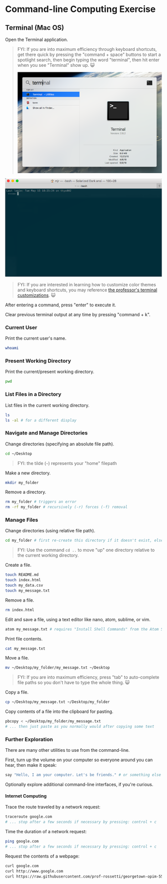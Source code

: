 # Command-line Computing Exercise

## Terminal (Mac OS)

Open the Terminal application.

> FYI: If you are into maximum efficiency through keyboard shortcuts, get there quick by pressing the "command + space" buttons to start a spotlight search, then begin typing the word "terminal", then hit enter when you see "Terminal" show up. :smiley_cat:
>
> ![a screenshot of the terminal app showing up as a result of a spotlight search](img/mac-shortcut.png)

![a screenshot of the terminal](img/mac-terminal.png)

> FYI: If you are interested in learning how to customize color themes and keyboard shortcuts, you may reference [the professor's terminal customizations](mac-terminal-customizations.md). :smiley_cat:

After entering a command, press "enter" to execute it.

Clear previous terminal output at any time by pressing "command + k".

### Current User

Print the current user's name.

```sh
whoami
````

### Present Working Directory

Print the current/present working directory.

```sh
pwd
````

### List Files in a Directory

List files in the current working directory.

```sh
ls
ls -al # for a different display
````

### Navigate and Manage Directories

Change directories (specifying an absolute file path).

```sh
cd ~/Desktop
````

> FYI: the tilde (`~`) represents your "home" filepath

Make a new directory.

```sh
mkdir my_folder
````

Remove a directory.

```sh
rm my_folder # triggers an error
rm -rf my_folder # recursively (-r) forces (-f) removal
````

### Manage Files

Change directories (using relative file path).

```sh
cd my_folder # first re-create this directory if it doesn't exist, else this will trigger an error
````

> FYI: Use the command `cd ..` to move "up" one directory relative to the current working directory.

Create a file.

```sh
touch README.md
touch index.html
touch my_data.csv
touch my_message.txt
````

Remove a file.

```sh
rm index.html
````

Edit and save a file, using a text editor like nano, atom, sublime, or vim.

```sh
atom my_message.txt # requires "Install Shell Commands" from the Atom Settings
````

Print file contents.

```sh
cat my_message.txt
````

Move a file.

```sh
mv ~/Desktop/my_folder/my_message.txt ~/Desktop
````

> FYI: If you are into maximum efficiency, press "tab" to auto-complete file paths so you don't have to type the whole thing. :smiley_cat:

Copy a file.

```sh
cp ~/Desktop/my_message.txt ~/Desktop/my_folder
````

Copy contents of a file into the clipboard for pasting.

```sh
pbcopy < ~/Desktop/my_folder/my_message.txt
# ... then just paste as you normally would after copying some text
````

### Further Exploration

There are many other utilities to use from the command-line.

First, turn up the volume on your computer so everyone around you can hear, then make it speak:

```sh
say "Hello, I am your computer. Let's be friends." # or something else polite and appropriate
````

Optionally explore additional command-line interfaces, if you're curious.

#### Internet Computing

Trace the route traveled by a network request:

```sh
traceroute google.com
# ... stop after a few seconds if necessary by pressing: control + c
````

Time the duration of a network request:

```sh
ping google.com
# ... stop after a few seconds if necessary by pressing: control + c
````

Request the contents of a webpage:

```sh
curl google.com
curl http://www.google.com
curl https://raw.githubusercontent.com/prof-rossetti/georgetown-opim-557-201803/master/exercises/web-requests/data/teams.json
````
